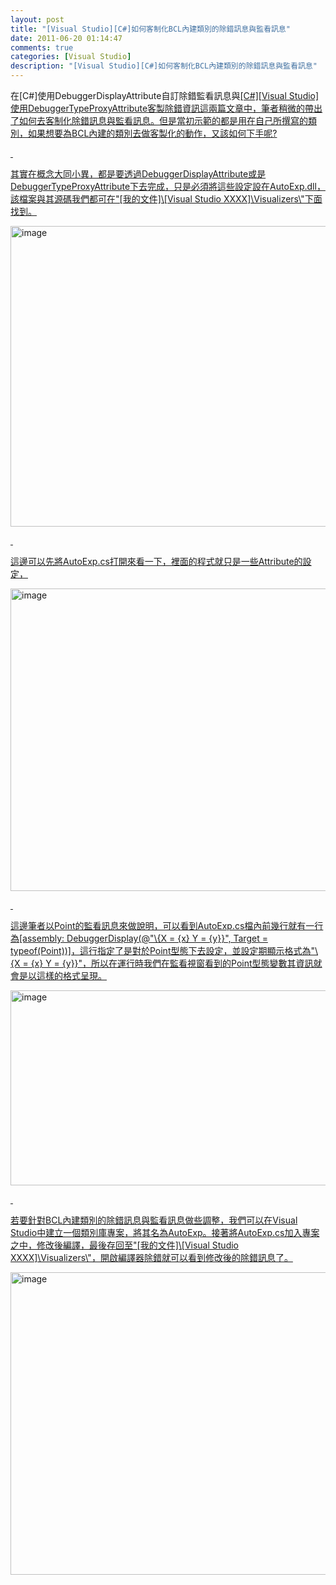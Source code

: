 ```yaml
---
layout: post
title: "[Visual Studio][C#]如何客制化BCL內建類別的除錯訊息與監看訊息"
date: 2011-06-20 01:14:47
comments: true
categories: [Visual Studio]
description: "[Visual Studio][C#]如何客制化BCL內建類別的除錯訊息與監看訊息"
---
```

<p>
	在[C#]使用DebuggerDisplayAttribute自訂除錯監看訊息</a>與<a href="http://www.dotblogs.com.tw/larrynung/archive/2011/05/08/24528.aspx">[C#][Visual Studio]使用DebuggerTypeProxyAttribute客製除錯資訊這兩篇文章中，筆者稍微的帶出了如何去客制化除錯訊息與監看訊息。但是當初示範的都是用在自己所撰寫的類別，如果想要為BCL內建的類別去做客製化的動作，又該如何下手呢?</p>
<p>
	 </p>
<p>
	其實在概念大同小異，都是要透過DebuggerDisplayAttribute或是DebuggerTypeProxyAttribute下去完成，只是必須將這些設定設在AutoExp.dll，該檔案與其源碼我們都可在"[我的文件]\[Visual Studio XXXX]\Visualizers\"下面找到。</p>
<p>
	<img alt="image" border="0" height="481" src="\images\posts\29208\image_thumb.png" style="border-bottom: 0px; border-left: 0px; border-top: 0px; border-right: 0px" width="648" /></p>
<p>
	 </p>
<p>
	這邊可以先將AutoExp.cs打開來看一下，裡面的程式就只是一些Attribute的設定，</p>
<p>
	<img alt="image" border="0" height="484" src="\images\posts\29208\image_thumb_1.png" style="border-bottom: 0px; border-left: 0px; border-top: 0px; border-right: 0px" width="639" /></p>
<p>
	 </p>
<p>
	這邊筆者以Point的監看訊息來做說明，可以看到AutoExp.cs檔內前幾行就有一行為[assembly: DebuggerDisplay(@"\{X = {x} Y = {y}}", Target = typeof(Point))]，這行指定了是對於Point型態下去設定，並設定期顯示格式為"\{X = {x} Y = {y}}"，所以在運行時我們在監看視窗看到的Point型態變數其資訊就會是以這樣的格式呈現。</p>
<p>
	<img alt="image" border="0" height="312" src="\images\posts\29208\image_thumb_3.png" style="border-bottom: 0px; border-left: 0px; border-top: 0px; border-right: 0px" width="644" /></p>
<p>
	 </p>
<p>
	若要針對BCL內建類別的除錯訊息與監看訊息做些調整，我們可以在Visual Studio中建立一個類別庫專案，將其名為AutoExp。接著將AutoExp.cs加入專案之中，修改後編譯，最後存回至"[我的文件]\[Visual Studio XXXX]\Visualizers\"，開啟編譯器除錯就可以看到修改後的除錯訊息了。</p>
<p>
	<img alt="image" border="0" height="484" src="\images\posts\29208\image_thumb_2.png" style="border-bottom: 0px; border-left: 0px; border-top: 0px; border-right: 0px" width="549" /></p>
